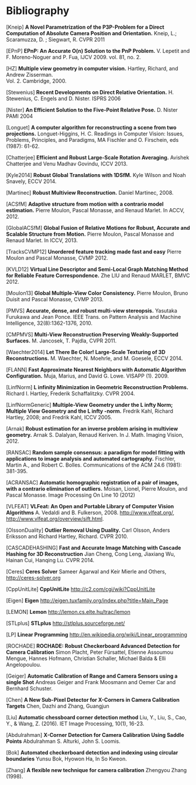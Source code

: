 # Bibliography 

[Kneip] **A Novel Parametrization of the P3P-Problem for a Direct Computation of Absolute Camera Position and Orientation.**
    Kneip, L.; Scaramuzza, D. ; Siegwart, R.
    CVPR 2011
    
[EPnP] **EPnP: An Accurate O(n) Solution to the PnP Problem.**
    V. Lepetit and F. Moreno-Noguer and P. Fua, IJCV 2009. vol. 81, no. 2.
    
[HZ] **Multiple view geometry in computer vision.**
    Hartley, Richard, and Andrew Zisserman.  
    Vol. 2. Cambridge, 2000.
    
[Stewenius] **Recent Developments on Direct Relative Orientation.**
      H. Stewenius, C. Engels and D. Nister.
      ISPRS 2006

[Nister] **An Efficient Solution to the Five-Point Relative Pose.**
    D. Nister
    PAMI 2004
    
[Longuet] **A computer algorithm for reconstructing a scene from two projections.**
    Longuet-Higgins, H. C.
    Readings in Computer Vision: Issues, Problems, Principles, and Paradigms, MA Fischler and O. Firschein, eds (1987): 61-62.
    
[Chatterjee] **Efficient and Robust Large-Scale Rotation Averaging.**
    Avishek Chatterjee and Venu Madhav Govindu, ICCV 2013.

[Kyle2014] **Robust Global Translations with 1DSfM.**
    Kyle Wilson and Noah Snavely, ECCV 2014.

[Martinec] **Robust Multiview Reconstruction.**
    Daniel Martinec, 2008.
    
[ACSfM] **Adaptive structure from motion with a contrario model estimation.**
    Pierre Moulon, Pascal Monasse, and Renaud Marlet.
    In ACCV, 2012.

[GlobalACSfM] **Global Fusion of Relative Motions for Robust, Accurate and Scalable Structure from Motion.**
    Pierre Moulon, Pascal Monasse and Renaud Marlet.
    In ICCV, 2013.
    
[TracksCVMP12] **Unordered feature tracking made fast and easy**
    Pierre Moulon and Pascal Monasse, CVMP 2012.
    
[KVLD12] **Virtual Line Descriptor and Semi-Local Graph Matching Method for Reliable Feature Correspondence.**
    Zhe LIU and Renaud MARLET, BMVC 2012.
    
[Moulon13] **Global Multiple-View Color Consistency.**
    Pierre Moulon, Bruno Duisit and Pascal Monasse, CVMP 2013.
    
[PMVS] **Accurate, dense, and robust multi-view stereopsis.**
    Yasutaka Furukawa and Jean Ponce.
    IEEE Trans. on Pattern Analysis and Machine Intelligence, 32(8):1362-1376, 2010.

[CMPMVS] **Multi-View Reconstruction Preserving Weakly-Supported Surfaces.**
    M. Jancosek, T. Pajdla, CVPR 2011.

[Waechter2014] **Let There Be Color! Large-Scale Texturing of 3D Reconstructions.**
    M. Waechter, N. Moehrle, and M. Goesele, ECCV 2014.

[FLANN] **Fast Approximate Nearest Neighbors with Automatic Algorithm Configuration.**
    Muja, Marius, and David G. Lowe.  VISAPP (1). 2009.
 
[LinfNorm] **L infinity Minimization in Geometric Reconstruction Problems.**
    Richard I. Hartley, Frederik Schaffalitzky. CVPR 2004.

[LinfNormGeneric] **Multiple-View Geometry under the L infty Norm; Multiple View Geometry and the L infty -norm.**
    Fredrik Kahl, Richard Hartley, 2008; and Fredrik Kahl, ICCV 2005.

[Arnak] **Robust estimation for an inverse problem arising in multiview geometry.**
    Arnak S. Dalalyan, Renaud Keriven. In J. Math. Imaging Vision, 2012.

[RANSAC] **Random sample consensus: a paradigm for model fitting with applications to image analysis and automated cartography.**
    Fischler, Martin A., and Robert C. Bolles. 
    Communications of the ACM 24.6 (1981): 381-395.
    
[ACRANSAC] **Automatic homographic registration of a pair of images, with a contrario elimination of outliers.**
    Moisan, Lionel, Pierre Moulon, and Pascal Monasse.
    Image Processing On Line 10 (2012)

[VLFEAT]  **VLFeat: An Open and Portable Library of Computer Vision Algorithms**
    A. Vedaldi and B. Fulkerson, 2008. http://www.vlfeat.org/, http://www.vlfeat.org/overview/sift.html.

[OlssonDuality] **Outlier Removal Using Duality.**
    Carl Olsson, Anders Eriksson and Richard Hartley, Richard. CVPR 2010.
    
[CASCADEHASHING] **Fast and Accurate Image Matching with Cascade Hashing for 3D Reconstruction**
   Jian Cheng, Cong Leng, Jiaxiang Wu, Hainan Cui, Hanqing Lu. CVPR 2014. 
 
[Ceres] **Ceres Solver**
    Sameer Agarwal and Keir Mierle and Others, http://ceres-solver.org

[CppUnitLite] **CppUnitLite** http://c2.com/cgi/wiki?CppUnitLite

[Eigen] **Eigen** http://eigen.tuxfamily.org/index.php?title=Main_Page

[LEMON] **Lemon** http://lemon.cs.elte.hu/trac/lemon

[STLplus] **STLplus** http://stlplus.sourceforge.net/

[LP] **Linear Programming** http://en.wikipedia.org/wiki/Linear_programming

[ROCHADE] **ROCHADE: Robust Checkerboard Advanced Detection for Camera Calibration**
    Simon Placht, Peter Fürsattel, Etienne Assoumou Mengue, Hannes Hofmann, Christian Schaller, Michael Balda & Elli Angelopoulou.

[Geiger] **Automatic Calibration of Range and Camera Sensors using a single Shot**
    Andreas Geiger and Frank Moosmann and Oemer Car and Bernhard Schuster.

[Chen] **A New Sub-Pixel Detector for X-Corners in Camera Calibration Targets**
    Chen, Dazhi and Zhang, Guangjun

[Liu] **Automatic chessboard corner detection method**
    Liu, Y., Liu, S., Cao, Y., & Wang, Z. (2016).
    IET Image Processing, 10(1), 16-23.

[Abdulrahman] **X-Corner Detection for Camera Calibration Using Saddle Points**
    Abdulrahman S. Alturki, John S. Loomis.

[Bok] **Automated checkerboard detection and indexing using circular boundaries**
    Yunsu Bok, Hyowon Ha, In So Kweon.

[Zhang] **A flexible new technique for camera calibration**
    Zhengyou Zhang (1998).
